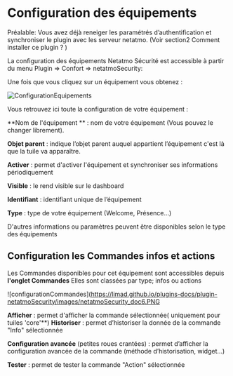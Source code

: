 
# Configuration des équipements

Préalable: Vous avez déjà reneiger les paramétrés d’authentification et synchroniser le plugin avec les serveur netatmo.
(Voir section2 Comment installer ce plugin ? )

La configuration des équipements Netatmo Sécurité est accessible à partir du menu Plugin => Confort => netatmoSecurity:


Une fois que vous cliquez sur un équipement vous obtenez :

![ConfigurationEquipements](https://limad.github.io/plugins-docs/plugin-netatmoSecurity/images/netatmoSecurity_doc4.PNG)


Vous retrouvez ici toute la configuration de votre équipement :

**Nom de l'équipement ** : nom de votre équipement (Vous pouvez le changer librement).

**Objet parent** : indique l’objet parent auquel appartient l’équipement c'est là que la tuile va apparaître.

**Activer** : permet d'activer l'équipement et synchroniser ses informations périodiquement

**Visible** : le rend visible sur le dashboard

**Identifiant** : identifiant unique de l’équipement

**Type** : type de votre équipement (Welcome, Présence...)



D'autres informations ou paramètres peuvent être disponibles selon le type des équipements


## Configuration les Commandes infos et actions

Les Commandes disponibles pour cet équipement sont accessibles depuis **l'onglet Commandes**
Elles sont classées par type; infos ou actions

![configurationCommandes](https://limad.github.io/plugins-docs/plugin-netatmoSecurity/images/netatmoSecurity_doc6.PNG


**Afficher** : permet d'afficher la commande sélectionnée( uniquement pour tuiles 'core'**)
**Historiser** : permet d’historiser la donnée de la commande "Info" sélectionnée

**Configuration avancée** (petites roues crantées) : permet d’afficher la configuration avancée de la commande (méthode d’historisation, widget…)

**Tester** : permet de tester la commande "Action" sélectionnée
	
	
